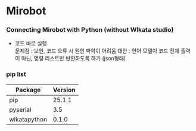 # Mirobot
### Connecting Mirobot with Python (without Wlkata studio)

- 코드 바로 실행   
문제점 : 보안, 코드 오류 시 원인 파악이 어려움
대안 : 언어 모델이 코드 전체 출력이 아닌, 명령 리스트만 반환하도록 하기 (json형태)

### pip list
|Package|Version|
|-----------|-----|
|pip|25.1.1|
|pyserial|3.5|
|wlkatapython|0.1.0|